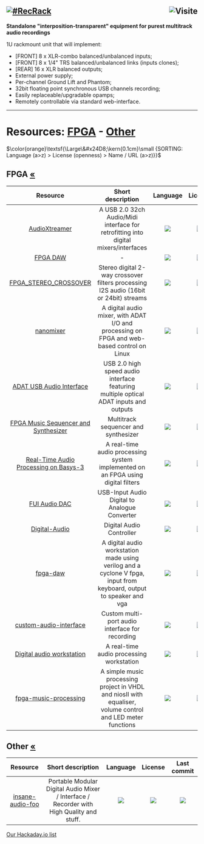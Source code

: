 ## [![#RecRack](https://www.forart.it/progetti/RecRack/logo.png)](https://github.com/forart/HyMPS# "HYbrid Multimedia Production Suite") <img src="https://c.andyhoppe.com/1715320760" align="right" style="border:none" alt="Visite" />

**Standalone "interposition-transparent" equipment for purest multitrack audio recordings**

1U rackmount unit that will implement:
- [FRONT] 8 x XLR-combo balanced/unbalanced inputs;
- [FRONT] 8 x 1/4" TRS balanced/unbalanced links (inputs clones);
- [REAR] 16 x XLR balanced outputs;
- External power supply;
- Per-channel Ground Lift and Phantom;
- 32bit floating point synchronous USB channels recording;
- Easily replaceable/upgradable opamps;
- Remotely controllable via standard web-interface.

---
# Resources: [FPGA](README.md#fpga-) - [Other](README.md#other-)

$\color{orange}\textsf{\Large\&#x24D8;\kern{0.1cm}\small {SORTING: Language (a>z) > License (openness) > Name / URL (a>z)}}$ 

## FPGA [«](README.md#--)
|Resource|Short description|Language|License|Last commit|
|:-:|:-:|:-:|:-:|:-:|
|[AudioXtreamer](https://github.com/eltortugo/audioxtreamer#readme)|A USB 2.0 32ch Audio/Midi interface for retrofitting into digital mixers/interfaces|[![](https://img.shields.io/github/languages/top/eltortugo/audioxtreamer?color=pink&style=flat-square)](https://github.com/eltortugo/audioxtreamer/graphs/contributors)|[![](https://flat.badgen.net/github/license/eltortugo/audioxtreamer?label=)](https://github.com/eltortugo/audioxtreamer/blob/master/LICENSE)|[![](https://flat.badgen.net/github/last-commit/eltortugo/audioxtreamer/master?label=)](https://github.com/eltortugo/audioxtreamer/graphs/code-frequency)|
|[FPGA DAW](https://github.com/epritchard13/FPGA-DAW#readme)|-|[![](https://img.shields.io/github/languages/top/epritchard13/FPGA-DAW?color=pink&style=flat-square)](https://github.com/epritchard13/FPGA-DAW/graphs/contributors)|[![](https://flat.badgen.net/github/license/epritchard13/FPGA-DAW?label=)](https://github.com/epritchard13/FPGA-DAW/blob/master/LICENSE)|[![](https://flat.badgen.net/github/last-commit/epritchard13/FPGA-DAW/main?label=)](https://github.com/epritchard13/FPGA-DAW/graphs/code-frequency)|
|[FPGA_STEREO_CROSSOVER](https://github.com/har-in-air/FPGA_STEREO_CROSSOVER#readme)|Stereo digital 2-way crossover filters processing I2S audio (16bit or 24bit) streams|[![](https://img.shields.io/github/languages/top/har-in-air/FPGA_STEREO_CROSSOVER?color=pink&style=flat-square)](https://github.com/har-in-air/FPGA_STEREO_CROSSOVER/graphs/contributors)|[![](https://flat.badgen.net/github/license/har-in-air/FPGA_STEREO_CROSSOVER?label=)](https://github.com/har-in-air/FPGA_STEREO_CROSSOVER/blob/master/LICENSE)|[![](https://flat.badgen.net/github/last-commit/har-in-air/FPGA_STEREO_CROSSOVER/master?label=)](https://github.com/har-in-air/FPGA_STEREO_CROSSOVER/graphs/code-frequency)|
|[nanomixer](http://nanomixer.blogspot.com/)|A digital audio mixer, with ADAT I/O and processing on FPGA and web-based control on Linux|[![](https://img.shields.io/github/languages/top/nanomixer/nanomixer?color=pink&style=flat-square)](https://github.com/nanomixer/nanomixer/graphs/contributors)|[![](https://flat.badgen.net/github/license/nanomixer/nanomixer?label=)](https://github.com/nanomixer/nanomixer/blob/master/LICENSE)|[![](https://flat.badgen.net/github/last-commit/nanomixer/nanomixer/master?label=)](https://github.com/nanomixer/nanomixer/graphs/code-frequency)|
|[ADAT USB Audio Interface](https://github.com/hansfbaier/adat-usb2-audio-interface#readme)|USB 2.0 high speed audio interface featuring multiple optical ADAT inputs and outputs|[![](https://img.shields.io/github/languages/top/hansfbaier/adat-usb2-audio-interface?color=pink&style=flat-square)](https://github.com/hansfbaier/adat-usb2-audio-interface/graphs/contributors)|[![](https://flat.badgen.net/github/license/hansfbaier/adat-usb2-audio-interface?label=)](https://github.com/hansfbaier/adat-usb2-audio-interface/blob/master/LICENSE)|[![](https://flat.badgen.net/github/last-commit/hansfbaier/adat-usb2-audio-interface/main?label=)](https://github.com/hansfbaier/adat-usb2-audio-interface/graphs/code-frequency)|
|[FPGA Music Sequencer and Synthesizer](https://github.com/cyb0124/FPGA-Music#readme)|Multitrack sequencer and synthesizer|[![](https://img.shields.io/github/languages/top/cyb0124/FPGA-Music?color=pink&style=flat-square)](https://github.com/cyb0124/FPGA-Music/graphs/contributors)|[![](https://flat.badgen.net/github/license/cyb0124/FPGA-Music?label=)](https://github.com/cyb0124/FPGA-Music/blob/master/LICENSE)|[![](https://flat.badgen.net/github/last-commit/cyb0124/FPGA-Music/master?label=)](https://github.com/cyb0124/FPGA-Music/graphs/code-frequency)|
|[Real-Time Audio Processing on Basys-3](https://github.com/wasid-malik/real-time-audio-processing#readme)|A real-time audio processing system implemented on an FPGA using digital filters|[![](https://img.shields.io/github/languages/top/wasid-malik/real-time-audio-processing?color=pink&style=flat-square)](https://github.com/wasid-malik/real-time-audio-processing/graphs/contributors)|[![](https://flat.badgen.net/github/license/wasid-malik/real-time-audio-processing?label=)](https://github.com/wasid-malik/real-time-audio-processing/blob/master/LICENSE)|[![](https://flat.badgen.net/github/last-commit/wasid-malik/real-time-audio-processing/main?label=)](https://github.com/wasid-malik/real-time-audio-processing/graphs/code-frequency)|
|[FUI Audio DAC](https://sourceforge.net/p/fui-audio-dac/wiki/Introduction/)|USB-Input Audio Digital to Analogue Converter|[![](https://img.shields.io/github/languages/top/jpt13653903/FUI-Audio-DAC?color=pink&style=flat-square)](https://github.com/jpt13653903/FUI-Audio-DAC/graphs/contributors)|[![](https://flat.badgen.net/github/license/jpt13653903/FUI-Audio-DAC?label=)](https://github.com/jpt13653903/FUI-Audio-DAC/blob/master/LICENSE)|[![](https://flat.badgen.net/github/last-commit/jpt13653903/FUI-Audio-DAC/master?label=)](https://github.com/jpt13653903/FUI-Audio-DAC/graphs/code-frequency)|
|[Digital-Audio](https://github.com/n-wagner/Digital-Audio#readme)|Digital Audio Controller|[![](https://img.shields.io/github/languages/top/n-wagner/Digital-Audio?color=pink&style=flat-square)](https://github.com/n-wagner/Digital-Audio/graphs/contributors)|[![](https://flat.badgen.net/github/license/n-wagner/Digital-Audio?label=)](https://github.com/n-wagner/Digital-Audio/blob/master/LICENSE)|[![](https://flat.badgen.net/github/last-commit/n-wagner/Digital-Audio/main?label=)](https://github.com/n-wagner/Digital-Audio/graphs/code-frequency)|
|[fpga-daw](https://github.com/DanNicolau/fpga-daw#readme)|A digital audio workstation made using verilog and a cyclone V fpga, input from keyboard, output to speaker and vga|[![](https://img.shields.io/github/languages/top/DanNicolau/fpga-daw?color=pink&style=flat-square)](https://github.com/DanNicolau/fpga-daw/graphs/contributors)|[![](https://flat.badgen.net/github/license/DanNicolau/fpga-daw?label=)](https://github.com/DanNicolau/fpga-daw/blob/master/LICENSE)|[![](https://flat.badgen.net/github/last-commit/DanNicolau/fpga-daw/master?label=)](https://github.com/DanNicolau/fpga-daw/graphs/code-frequency)|
|[custom-audio-interface](https://github.com/Beirdo/custom-audio-interface#readme)|Custom multi-port audio interface for recording|[![](https://img.shields.io/github/languages/top/Beirdo/custom-audio-interface?color=pink&style=flat-square)](https://github.com/Beirdo/custom-audio-interface/graphs/contributors)|[![](https://flat.badgen.net/github/license/Beirdo/custom-audio-interface?label=)](https://github.com/Beirdo/custom-audio-interface/blob/master/LICENSE)|[![](https://flat.badgen.net/github/last-commit/Beirdo/custom-audio-interface?label=)](https://github.com/Beirdo/custom-audio-interface/graphs/code-frequency)|
|[Digital audio workstation](https://github.com/davidebrescia/FPGA_digital_audio_workstation#readme)|A real-time audio processing workstation|[![](https://img.shields.io/github/languages/top/davidebrescia/FPGA_digital_audio_workstation?color=pink&style=flat-square)](https://github.com/davidebrescia/FPGA_digital_audio_workstation/graphs/contributors)|[![](https://flat.badgen.net/github/license/davidebrescia/FPGA_digital_audio_workstation?label=)](https://github.com/davidebrescia/FPGA_digital_audio_workstation/blob/master/LICENSE)|[![](https://flat.badgen.net/github/last-commit/davidebrescia/FPGA_digital_audio_workstation/main?label=)](https://github.com/davidebrescia/FPGA_digital_audio_workstation/graphs/code-frequency)|
|[fpga-music-processing](https://github.com/nisanthmathew/fpga-music-processing#readme)|A simple music processing project in VHDL and niosII with equaliser, volume control and LED meter functions|[![](https://img.shields.io/github/languages/top/nisanthmathew/fpga-music-processing?color=pink&style=flat-square)](https://github.com/nisanthmathew/fpga-music-processing/graphs/contributors)|[![](https://flat.badgen.net/github/license/nisanthmathew/fpga-music-processing?label=)](https://github.com/nisanthmathew/fpga-music-processing/blob/master/LICENSE)|[![](https://flat.badgen.net/github/last-commit/nisanthmathew/fpga-music-processing/master?label=)](https://github.com/nisanthmathew/fpga-music-processing/graphs/code-frequency)|


## Other [«](README.md#--)
|Resource|Short description|Language|License|Last commit|
|:-:|:-:|:-:|:-:|:-:|
|[insane-audio-foo](https://github.com/HubertD/insane-audio-foo#readme)|Portable Modular Digital Audio Mixer / Interface / Recorder with High Quality and stuff.|[![](https://img.shields.io/github/languages/top/HubertD/insane-audio-foo?color=pink&style=flat-square)](https://github.com/HubertD/insane-audio-foo/graphs/contributors)|[![](https://flat.badgen.net/github/license/HubertD/insane-audio-foo?label=)](https://github.com/HubertD/insane-audio-foo/blob/master/LICENSE)|[![](https://flat.badgen.net/github/last-commit/HubertD/insane-audio-foo/master?label=)](https://github.com/HubertD/insane-audio-foo/graphs/code-frequency)|


[Our Hackaday.io list](https://hackaday.io/list/164050-recrack-projects)
